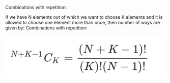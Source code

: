 Combinations with repetition:

If we have N elements out of which we want to choose K elements and it is allowed to choose one element more than once, then number of ways are given by:
Combinations with repetition:

![alt text](assets/image.png)
